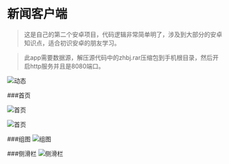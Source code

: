 # 新闻客户端

>这是自己的第二个安卓项目，代码逻辑非常简单明了，涉及到大部分的安卓知识点，适合初识安卓的朋友学习。


>此app需要数据源，解压源代码中的zhbj.rar压缩包到手机根目录，然后开启http服务并且是8080端口。


![动态](http://oi6ni1o6u.bkt.clouddn.com/android_news_04.gif)

###首页


![首页](http://oi6ni1o6u.bkt.clouddn.com/android_news_01.jpg)

![首页](http://oi6ni1o6u.bkt.clouddn.com/android_news_02.jpg)


###组图
![组图](http://oi6ni1o6u.bkt.clouddn.com/android_news_03.jpg)


###侧滑栏
![侧滑栏](http://oi6ni1o6u.bkt.clouddn.com/android_news_05.jpg)